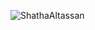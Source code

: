 ![ShathaAltassan](https://github.com/ShathaAltassan/ShathaAltassan/assets/139460879/d31fb008-45ce-4113-b002-3a9d41beecef)
